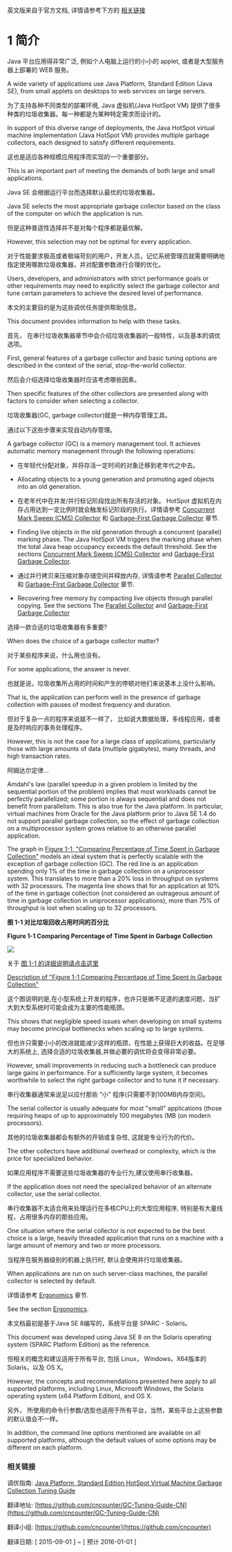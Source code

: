 
英文版来自于官方文档, 详情请参考下方的 [相关链接](#referlink)

# 1 简介

Java 平台应用得非常广泛, 例如个人电脑上运行的小小的 applet, 或者是大型服务器上部署的 WEB 服务。

A wide variety of applications use Java Platform, Standard Edition (Java SE), from small applets on desktops to web services on large servers. 

为了支持各种不同类型的部署环境, Java 虚拟机(Java HotSpot VM) 提供了很多种类的垃圾收集器。每一种都是为某种特定需求而设计的。

In support of this diverse range of deployments, the Java HotSpot virtual machine implementation (Java HotSpot VM) provides multiple garbage collectors, each designed to satisfy different requirements. 

这也是适应各种规模应用程序而实现的一个重要部分。

This is an important part of meeting the demands of both large and small applications. 

Java SE 会根据运行平台而选择默认最优的垃圾收集器。

Java SE selects the most appropriate garbage collector based on the class of the computer on which the application is run. 

但是这种普适性选择并不是对每个程序都是最优解。

However, this selection may not be optimal for every application. 

对于性能要求极高或者极端苛刻的用户，开发人员，记忆系统管理员就需要明确地指定使用哪款垃圾收集器，并对配置参数进行合理的优化。

Users, developers, and administrators with strict performance goals or other requirements may need to explicitly select the garbage collector and tune certain parameters to achieve the desired level of performance.

本文的主要目的是为这些调优任务提供帮助信息。

This document provides information to help with these tasks. 

首先， 在串行垃圾收集器章节中会介绍垃圾收集器的一般特性，以及基本的调优选项。

First, general features of a garbage collector and basic tuning options are described in the context of the serial, stop-the-world collector. 

然后会介绍选择垃圾收集器时应该考虑哪些因素。

Then specific features of the other collectors are presented along with factors to consider when selecting a collector.

垃圾收集器(GC, garbage collector)就是一种内存管理工具。

通过以下这些步骤来实现自动内存管理。

A garbage collector (GC) is a memory management tool. It achieves automatic memory management through the following operations:

- 在年轻代分配对象，并将存活一定时间的对象迁移到老年代之中去。

- Allocating objects to a young generation and promoting aged objects into an old generation.

- 在老年代中在并发/并行标记阶段找出所有存活的对象。 HotSpot 虚拟机在内存占用达到一定比例时就会触发标记阶段的执行。详情请参考 [Concurrent Mark Sweep (CMS) Collector](../08_CMS_Collector/) 和 [Garbage-First Garbage Collector](../09_G1_Garbage_Collector/) 章节.

- Finding live objects in the old generation through a concurrent (parallel) marking phase. The Java HotSpot VM triggers the marking phase when the total Java heap occupancy exceeds the default threshold. See the sections [Concurrent Mark Sweep (CMS) Collector](http://docs.oracle.com/javase/8/docs/technotes/guides/vm/gctuning/cms.html#concurrent_mark_sweep_cms_collector) and [Garbage-First Garbage Collector](http://docs.oracle.com/javase/8/docs/technotes/guides/vm/gctuning/g1_gc.html#garbage_first_garbage_collection).

- 通过并行拷贝来压缩对象存储空间并释放内存, 详情请参考 [Parallel Collector](../06_The_Parallel_Collector/) 和 [Garbage-First Garbage Collector](../09_G1_Garbage_Collector/) 章节.

- Recovering free memory by compacting live objects through parallel copying. See the sections The [Parallel Collector](http://docs.oracle.com/javase/8/docs/technotes/guides/vm/gctuning/parallel.html#CHDCFBIF) and [Garbage-First Garbage Collector](http://docs.oracle.com/javase/8/docs/technotes/guides/vm/gctuning/g1_gc.html#garbage_first_garbage_collection)


选择一款合适的垃圾收集器有多重要?

When does the choice of a garbage collector matter?

对于某些程序来说，什么用也没有。

For some applications, the answer is never. 

也就是说，垃圾收集所占用的时间和产生的停顿对他们来说基本上没什么影响。

That is, the application can perform well in the presence of garbage collection with pauses of modest frequency and duration. 

但对于复杂一点的程序来说就不一样了， 比如说大数据处理，多线程应用，或者是及时响应的事务处理程序。

However, this is not the case for a large class of applications, particularly those with large amounts of data (multiple gigabytes), many threads, and high transaction rates.

阿姆达尔定律...

Amdahl's law (parallel speedup in a given problem is limited by the sequential portion of the problem) implies that most workloads cannot be perfectly parallelized; some portion is always sequential and does not benefit from parallelism. This is also true for the Java platform. In particular, virtual machines from Oracle for the Java platform prior to Java SE 1.4 do not support parallel garbage collection, so the effect of garbage collection on a multiprocessor system grows relative to an otherwise parallel application.

The graph in [Figure 1-1, "Comparing Percentage of Time Spent in Garbage Collection"](#Figure1-1) models an ideal system that is perfectly scalable with the exception of garbage collection (GC). The red line is an application spending only 1% of the time in garbage collection on a uniprocessor system. This translates to more than a 20% loss in throughput on systems with 32 processors. The magenta line shows that for an application at 10% of the time in garbage collection (not considered an outrageous amount of time in garbage collection in uniprocessor applications), more than 75% of throughput is lost when scaling up to 32 processors.


**<a name="Figure1-1"> </a>图 1-1 对比垃圾回收占用时间的百分比**

**<a name="Figure1-1"> </a>Figure 1-1 Comparing Percentage of Time Spent in Garbage Collection**

![](./gc_spent.png)


关于 [图 1-1 的详细说明请点击这里](http://docs.oracle.com/javase/8/docs/technotes/guides/vm/gctuning/img_text/jsgct_dt_005_gph_pc_vs_tp.html)


[Description of "Figure 1-1 Comparing Percentage of Time Spent in Garbage Collection"](http://docs.oracle.com/javase/8/docs/technotes/guides/vm/gctuning/img_text/jsgct_dt_005_gph_pc_vs_tp.html)


这个图说明的是,在小型系统上开发的程序，也许只是微不足道的速度问题，当扩大到大型系统时可能会成为主要的性能瓶颈。

This shows that negligible speed issues when developing on small systems may become principal bottlenecks when scaling up to large systems. 

但也许只需要小小的改进就能减少这样的瓶颈，在性能上获得巨大的收益。在足够大的系统上, 选择合适的垃圾收集器,并做必要的调优将会变得非常必要。

However, small improvements in reducing such a bottleneck can produce large gains in performance. For a sufficiently large system, it becomes worthwhile to select the right garbage collector and to tune it if necessary.


串行收集器通常来说足以应付那些 “小” 程序(只需要不到100MB内存空间)。

The serial collector is usually adequate for most "small" applications (those requiring heaps of up to approximately 100 megabytes (MB (on modern processors). 

其他的垃圾收集器都会有额外的开销或复杂性, 这就是专业行为的代价。

The other collectors have additional overhead or complexity, which is the price for specialized behavior.

如果应用程序不需要这些垃圾收集器的专业行为,建议使用串行收集器。

If the application does not need the specialized behavior of an alternate collector, use the serial collector. 

串行收集器不太适合用来处理运行在多核CPU上的大型应用程序, 特别是有大量线程，占用很多内存的那些应用。

One situation where the serial collector is not expected to be the best choice is a large, heavily threaded application that runs on a machine with a large amount of memory and two or more processors. 

当程序在服务器级别的机器上执行时, 默认会使用并行垃圾收集器。

When applications are run on such server-class machines, the parallel collector is selected by default.

详情请参考  [Ergonomics](../02_Ergonomics/) 章节.

See the section [Ergonomics](../02_Ergonomics/).

本文档最初是基于Java SE 8编写的，系统平台是 SPARC - Solaris。

This document was developed using Java SE 8 on the Solaris operating system (SPARC Platform Edition) as the reference. 

但相关的概念和建议适用于所有平台, 包括 Linux， Windows，X64版本的Solaris，以及 OS X。

However, the concepts and recommendations presented here apply to all supported platforms, including Linux, Microsoft Windows, the Solaris operating system (x64 Platform Edition), and OS X.

另外， 所使用的命令行参数/选型也适用于所有平台，当然，某些平台上这些参数的默认值会不一样。

In addition, the command line options mentioned are available on all supported platforms, although the default values of some options may be different on each platform.



### <a name="referlink">相关链接</a>


调优指南: [Java Platform, Standard Edition HotSpot Virtual Machine Garbage Collection Tuning Guide](http://docs.oracle.com/javase/8/docs/technotes/guides/vm/gctuning/)


翻译地址: [https://github.com/cncounter/GC-Tuning-Guide-CN](https://github.com/cncounter/GC-Tuning-Guide-CN)

翻译小组: [https://github.com/cncounter](https://github.com/cncounter)

翻译日期: [ 2015-09-01 ] ~ [ 预计  2016-01-01 ]

